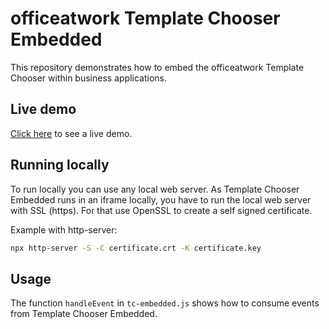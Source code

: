 # officeatwork Template Chooser Embedded

This repository demonstrates how to embed the officeatwork Template Chooser within business applications.

## Live demo

[Click here](https://template-chooser-embedded-demo.officeatwork.com/) to see a live demo.

## Running locally
To run locally you can use any local web server. As Template Chooser Embedded runs in an iframe locally, you have to run the local web server with SSL (https).
For that use OpenSSL to create a self signed certificate.

Example with http-server:

```sh
npx http-server -S -C certificate.crt -K certificate.key
```

## Usage

The function `handleEvent` in `tc-embedded.js` shows how to consume events from Template Chooser Embedded.
